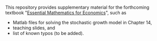 This repository provides supplementary material for the forthcoming textbook "[Essential Mathematics for Economics](https://doi.org/10.1201/9781032698953)", such as
- Matlab files for solving the stochastic growth model in Chapter 14,
- teaching slides, and
- list of known typos (to be added).
